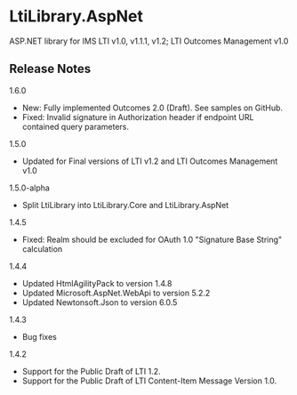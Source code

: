 LtiLibrary.AspNet
=================

ASP.NET library for IMS LTI v1.0, v1.1.1, v1.2; LTI Outcomes Management v1.0

## Release Notes

1.6.0
- New: Fully implemented Outcomes 2.0 (Draft). See samples on GitHub.      
- Fixed: Invalid signature in Authorization header if endpoint URL contained query parameters.

1.5.0
- Updated for Final versions of LTI v1.2 and LTI Outcomes Management v1.0

1.5.0-alpha
- Split LtiLibrary into LtiLibrary.Core and LtiLibrary.AspNet

1.4.5
- Fixed: Realm should be excluded for OAuth 1.0 "Signature Base String" calculation

1.4.4
- Updated HtmlAgilityPack to version 1.4.8
- Updated Microsoft.AspNet.WebApi to version 5.2.2
- Updated Newtonsoft.Json to version 6.0.5

1.4.3
- Bug fixes

1.4.2
- Support for the Public Draft of LTI 1.2.
- Support for the Public Draft of LTI Content-Item Message Version 1.0.